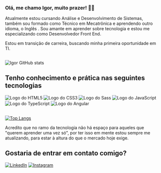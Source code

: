 ### Olá, me chamo Igor, muito prazer! 👋🏻

Atualmente estou cursando Análise e Desenvolvimento de Sistemas, também sou formado como Técnico em Mecatrônica e aprendendo outro idioma, o Inglês . Sou amante em aprender sobre tecnologia e estou me especializando como Desenvolvedor Front End. 

Estou em transição de carreira, buscando minha primeira oportunidade em TI.
##

![Igor GitHub stats](https://github-readme-stats.vercel.app/api?username=Igribeiro&show_icons=true&theme=dracula)

## Tenho conhecimento e prática nas seguintes tecnologias

<div style="display: inline_block">
    <img align="center" alt="Logo do HTML5" src="https://img.shields.io/badge/HTML5-E34F26?style=for-the-badge&logo=html5&logoColor=white" />
    <img align="center" alt="Logo do CSS3" src="https://img.shields.io/badge/CSS3-1572B6?style=for-the-badge&logo=css3&logoColor=white" />
    <img align="center" alt="Logo do Sass" src="https://img.shields.io/badge/Sass-CC6699?style=for-the-badge&logo=sass&logoColor=white" />
    <img align="center" alt="Logo do JavaScript" src="https://img.shields.io/badge/JavaScript-F7DF1E?style=for-the-badge&logo=javascript&logoColor=black" />
    <img align="center" alt="Logo do TypeScript" src="https://img.shields.io/badge/TypeScript-007ACC?style=for-the-badge&logo=typescript&logoColor=white" />
    <img align="center" alt="Logo do Angular" src="https://img.shields.io/badge/Angular-DD0031?style=for-the-badge&logo=angular&logoColor=white" />
    
</div><br/>

[![Top Langs](https://github-readme-stats.vercel.app/api/top-langs/?username=Igribeiro)](https://github.com/anuraghazra/github-readme-stats)

Acredito que no ramo da tecnologia não há espaço para aqueles que "querem aprender uma vez só", por ter isso em mente estou sempre me atualizando, para estar à altura do que o mercado hoje exige.
##


## Gostaria de entrar em contato comigo?

[![LinkedIn](https://img.shields.io/badge/LinkedIn-0077B5?style=for-the-badge&logo=linkedin&logoColor=white)](https://www.linkedin.com/in/igor-rib/)
[![Instagram](https://img.shields.io/badge/Instagram-E4405F?style=for-the-badge&logo=instagram&logoColor=white)](https://instagram.com/igoorrib)
